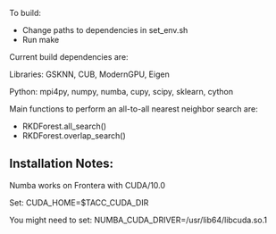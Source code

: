 
To build:
- Change paths to dependencies in set_env.sh
- Run make 

Current build dependencies are: 

Libraries: GSKNN, CUB, ModernGPU, Eigen

Python: mpi4py, numpy, numba, cupy, scipy, sklearn, cython

Main functions to perform an all-to-all nearest neighbor search are:
- RKDForest.all_search()
- RKDForest.overlap_search() 



Installation Notes:
--

Numba works on Frontera with CUDA/10.0

Set: CUDA_HOME=$TACC_CUDA_DIR

You might need to set: NUMBA_CUDA_DRIVER=/usr/lib64/libcuda.so.1
